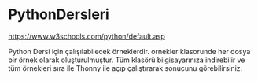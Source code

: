 # PythonDersleri

https://www.w3schools.com/python/default.asp

Python Dersi için çalışılabilecek örneklerdir. ornekler klasorunde her dosya bir örnek olarak oluşturulmuştur.
Tüm klasörü bilgisayarınıza indirebilir ve tüm örnekleri sıra ile Thonny ile açıp çalıştırarak sonucunu görebilirsiniz. 